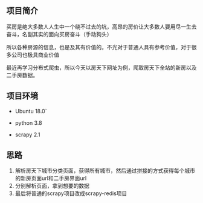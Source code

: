 ## 项目简介

买房是绝大多数人人生中一个绕不过去的坑，高昂的房价让大多数人要用尽一生去奋斗，名副其实的面向买房奋斗（手动狗头）

所以各种房源的信息，也是及其有价值的。不光对于普通人具有参考价值，对于很多公司也极具商业价值

最近再学习分布式爬虫，所以今天以房天下网址为例，爬取房天下全站的新房以及二手房数据。

## 项目环境

- Ubuntu 18.0`

- python 3.8
- scrapy 2.1

## 思路

1. 解析房天下城市分类页面，获得所有城市，然后通过拼接的方式获得每个城市的新房页面url和二手房界面url
2. 分别解析页面，拿到想要的数据
3. 最后将普通的scrapy项目改成scrapy-redis项目


